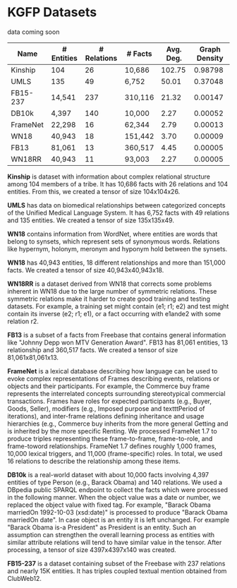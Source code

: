 # KGFP Datasets

data coming soon

| Name     | # Entities | # Relations | # Facts | Avg. Deg. | Graph Density |
| -------- | ---------- | ----------- | ------- | --------- | ------------- |
| Kinship  |   104  | 26     | 10,686 | 102.75 | 0.98798  |
| UMLS     |   135  | 49  | 6,752 | 50.01 | 0.37048 |
| FB15-237 | 14,541 | 237 | 310,116 | 21.32 | 0.00147 |
| DB10k    |  4,397 | 140    | 10,000 | 2.27 | 0.00052 |
| FrameNet | 22,298 | 16 | 62,344 | 2.79 | 0.00013 |
| WN18     | 40,943 | 18 | 151,442 | 3.70 | 0.00009 |
| FB13     | 81,061 | 13 | 360,517 | 4.45 | 0.00005 |
| WN18RR   | 40,943 | 11    | 93,003 | 2.27 | 0.00005 |


**Kinship** is dataset with information about complex relational structure among 104 members of a tribe. It has 10,686 facts with 26 relations and 104 entities. From this, we created a tensor of size 104x104x26.

**UMLS** has data on biomedical relationships between categorized concepts of the Unified Medical Language System. It has 6,752 facts with 49 relations and 135 entities. We created a tensor of size 135x135x49.

**WN18** contains information from WordNet, where entities are words that belong to synsets, which represent sets of synonymous words. Relations like hypernym, holonym, meronym and hyponym hold between the synsets.

**WN18** has 40,943 entities, 18 different relationships and more than 151,000 facts. We created a tensor of size 40,943x40,943x18.

**WN18RR** is a dataset derived from WN18 that corrects some problems inherent in WN18 due to the large number of symmetric relations. These symmetric relations make it harder to create good training and testing datasets. For example, a training set might contain (e1; r1; e2) and test might contain its inverse (e2; r1; e1), or a fact occurring with e1ande2 with some relation r2.

**FB13** is a subset of a facts from Freebase that contains general information like "Johnny Depp won MTV Generation Award". FB13 has 81,061 entities, 13 relationship and 360,517 facts. We created a tensor of size 81,061x81,061x13.

**FrameNet** is a lexical database describing how language can be used to evoke complex representations of Frames describing events, relations or objects and their participants.  For example, the Commerce buy frame represents the interrelated concepts surrounding stereotypical commercial transactions. Frames have roles for expected participants (e.g., Buyer, Goods, Seller), modifiers (e.g., Imposed purpose and textttPeriod of iterations), and inter-frame relations defining inheritance and usage hierarchies (e.g., Commerce buy inherits from the more general Getting and is inherited by the more specific Renting.  We processed FrameNet 1.7 to produce triples representing these frame-to-frame, frame-to-role, and frame-toword relationships. FrameNet 1.7 defines roughly 1,000 frames, 10,000 lexical triggers, and 11,000 (frame-specific) roles. In total, we used 16 relations to describe the relationship among these items.

**DB10k** is a real-world dataset with about 10,000 facts involving 4,397 entities of type Person (e.g., Barack Obama) and 140 relations. We used a DBpedia public SPARQL endpoint to collect the facts which were processed in the following manner. When the object value was a date or number, we replaced the object value with fixed tag.  For example, "Barack Obama marriedOn 1992-10-03 (xsd:date)" is processed to produce "Barack Obama marriedOn date". In case object is an entity it is left unchanged. For example "Barack Obama is-a President" as President is an entity. Such an assumption can strengthen the overall learning process as entities with similar attribute relations will tend to have similar value in the tensor. After processing, a tensor of size 4397x4397x140 was created.

**FB15-237** is a dataset containing subset of the Freebase with 237 relations and nearly 15K entities. It has triples coupled textual mention obtained from ClubWeb12. 
